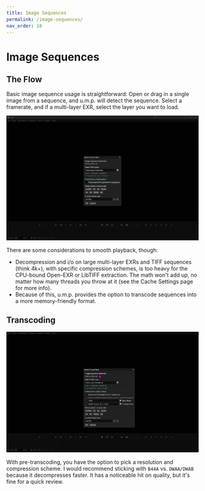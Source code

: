 ```yaml
---
title: Image Sequences
permalink: /image-sequences/
nav_order: 10
---
```


# Image Sequences

## The Flow

Basic image sequence usage is straightforward: Open or drag in a single image from a sequence, and u.m.p. will detect the sequence. Select a framerate, and if a multi-layer EXR, select the layer you want to load.

![Window](images/ump_IUdpvFMZM6.png)

There are some considerations to smooth playback, though:

- Decompression and i/o on large multi-layer EXRs and TIFF sequences (think 4k+), with specific compression schemes, is too heavy for the CPU-bound Open-EXR or LibTIFF extraction. The math won't add up, no matter how many threads you throw at it (see the Cache Settings page for more info).
- Because of this, u.m.p. provides the option to transcode sequences into a more memory-friendly format.

## Transcoding

![Window](images/ump_wpyAlk8npd.png)

With pre-transcoding, you have the option to pick a resolution and compression scheme. I would recommend sticking with `B44A` vs. `DWAA/DWAB` because it decompresses faster. It has a noticeable hit on quality, but it's fine for a quick review.